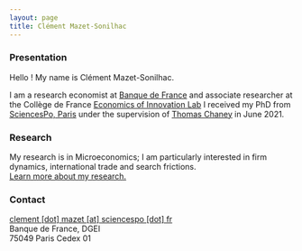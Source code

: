 ```yaml
---
layout: page
title: Clément Mazet-Sonilhac
---
```


### Presentation


Hello ! My name is Clément Mazet-Sonilhac.

I am a research economist at [Banque de France](https://www.banque-france.fr/en/page-sommaire/research) and associate researcher at the Collège de France [Economics of Innovation Lab](https://www.college-de-france.fr/site/en-economics-innovation-lab/Clement-Mazet-Sonilhac.htm)
I received my PhD from [SciencesPo, Paris](http://econ.sciences-po.fr/faculty-permanent-faculty) under the supervision of [Thomas Chaney](https://sites.google.com/site/thomaschaney/) in June 2021.  

### Research

My research is in Microeconomics; I am particularly interested in firm dynamics, international trade and search frictions.  
[Learn more about my research.](/research)

### Contact

[clement [dot] mazet [at] sciencespo [dot] fr](mailto:clement.mazet@sciencespo.fr)  
Banque de France, DGEI  
75049 Paris Cedex 01

